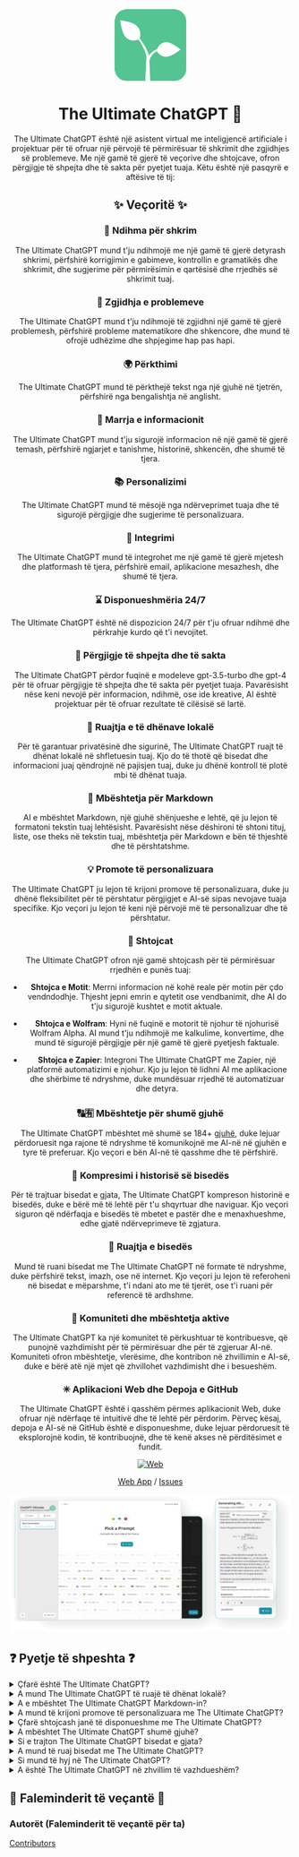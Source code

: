 <div align="center">
<img src="./../../docs/images/icon.png" alt="The Ultimate ChatGPT Ikona"/>

<h1 align="center">The Ultimate ChatGPT 🌟</h1>

The Ultimate ChatGPT është një asistent virtual me inteligjencë artificiale i projektuar për të ofruar një përvojë të përmirësuar të shkrimit dhe zgjidhjes së problemeve. Me një gamë të gjerë të veçorive dhe shtojcave, ofron përgjigje të shpejta dhe të sakta për pyetjet tuaja. Këtu është një pasqyrë e aftësive të tij:

## ✨ Veçoritë ✨

### 📝 Ndihma për shkrim
The Ultimate ChatGPT mund t'ju ndihmojë me një gamë të gjerë detyrash shkrimi, përfshirë korrigjimin e gabimeve, kontrollin e gramatikës dhe shkrimit, dhe sugjerime për përmirësimin e qartësisë dhe rrjedhës së shkrimit tuaj.

### 💭 Zgjidhja e problemeve
The Ultimate ChatGPT mund t'ju ndihmojë të zgjidhni një gamë të gjerë problemesh, përfshirë probleme matematikore dhe shkencore, dhe mund të ofrojë udhëzime dhe shpjegime hap pas hapi.

### 🌍 Përkthimi
The Ultimate ChatGPT mund të përkthejë tekst nga një gjuhë në tjetrën, përfshirë nga bengalishtja në anglisht.

### 📑 Marrja e informacionit
The Ultimate ChatGPT mund t'ju sigurojë informacion në një gamë të gjerë temash, përfshirë ngjarjet e tanishme, historinë, shkencën, dhe shumë të tjera.

### 📚 Personalizimi
The Ultimate ChatGPT mund të mësojë nga ndërveprimet tuaja dhe të sigurojë përgjigje dhe sugjerime të personalizuara.

### 📎 Integrimi
The Ultimate ChatGPT mund të integrohet me një gamë të gjerë mjetesh dhe platformash të tjera, përfshirë email, aplikacione mesazhesh, dhe shumë të tjera.

### ⌛ Disponueshmëria 24/7
The Ultimate ChatGPT është në dispozicion 24/7 për t'ju ofruar ndihmë dhe përkrahje kurdo që t'i nevojitet.

### 🚀 Përgjigje të shpejta dhe të sakta

The Ultimate ChatGPT përdor fuqinë e modeleve gpt-3.5-turbo dhe gpt-4 për të ofruar përgjigje të shpejta dhe të sakta për pyetjet tuaja. Pavarësisht nëse keni nevojë për informacion, ndihmë, ose ide kreative, AI është projektuar për të ofruar rezultate të cilësisë së lartë.

### 💾 Ruajtja e të dhënave lokalë

Për të garantuar privatësinë dhe sigurinë, The Ultimate ChatGPT ruajt të dhënat lokalë në shfletuesin tuaj. Kjo do të thotë që bisedat dhe informacioni juaj qëndrojnë në pajisjen tuaj, duke ju dhënë kontroll të plotë mbi të dhënat tuaja.

### 🔢 Mbështetja për Markdown

AI e mbështet Markdown, një gjuhë shënjueshe e lehtë, që ju lejon të formatoni tekstin tuaj lehtësisht. Pavarësisht nëse dëshironi të shtoni tituj, liste, ose theks në tekstin tuaj, mbështetja për Markdown e bën të thjeshtë dhe të përshtatshme.

### 💡 Promote të personalizuara

The Ultimate ChatGPT ju lejon të krijoni promove të personalizuara, duke ju dhënë fleksibilitet për të përshtatur përgjigjet e AI-së sipas nevojave tuaja specifike. Kjo veçori ju lejon të keni një përvojë më të personalizuar dhe të përshtatur.

### 🔆 Shtojcat

The Ultimate ChatGPT ofron një gamë shtojcash për të përmirësuar rrjedhën e punës tuaj:

- **Shtojca e Motit**: Merrni informacion në kohë reale për motin për çdo vendndodhje. Thjesht jepni emrin e qytetit ose vendbanimit, dhe AI do t'ju sigurojë kushtet e motit aktuale.

- **Shtojca e Wolfram**: Hyni në fuqinë e motorit të njohur të njohurisë Wolfram Alpha. AI mund t'ju ndihmojë me kalkulime, konvertime, dhe mund të sigurojë përgjigje për një gamë të gjerë pyetjesh faktuale.

- **Shtojca e Zapier**: Integroni The Ultimate ChatGPT me Zapier, një platformë automatizimi e njohur. Kjo ju lejon të lidhni AI me aplikacione dhe shërbime të ndryshme, duke mundësuar rrjedhë të automatizuar dhe detyra.

### 🔠🈶 Mbështetje për shumë gjuhë

The Ultimate ChatGPT mbështet më shumë se 184+ [gjuhë](./SUPPORTED_LANGUAGES.md), duke lejuar përdoruesit nga rajone të ndryshme të komunikojnë me AI-në në gjuhën e tyre të preferuar. Kjo veçori e bën AI-në të qasshme dhe të përfshirë.

### 💬 Kompresimi i historisë së bisedës

Për të trajtuar bisedat e gjata, The Ultimate ChatGPT kompreson historinë e bisedës, duke e bërë më të lehtë për t'u shqyrtuar dhe naviguar. Kjo veçori siguron që ndërfaqja e bisedës të mbetet e pastër dhe e menaxhueshme, edhe gjatë ndërveprimeve të zgjatura.

### 📂 Ruajtja e bisedës

Mund të ruani bisedat me The Ultimate ChatGPT në formate të ndryshme, duke përfshirë tekst, imazh, ose në internet. Kjo veçori ju lejon të referoheni në bisedat e mëparshme, t'i ndani ato me të tjerët, ose t'i ruani për referencë të ardhshme.

### 🔑 Komuniteti dhe mbështetja aktive

The Ultimate ChatGPT ka një komunitet të përkushtuar të kontribuesve, që punojnë vazhdimisht për të përmirësuar dhe për të zgjeruar AI-në. Komuniteti ofron mbështetje, vlerësime, dhe kontribon në zhvillimin e AI-së, duke e bërë atë një mjet që zhvillohet vazhdimisht dhe i besueshëm.

### ✳ Aplikacioni Web dhe Depoja e GitHub

The Ultimate ChatGPT është i qasshëm përmes aplikacionit Web, duke ofruar një ndërfaqe të intuitivë dhe të lehtë për përdorim. Përveç kësaj, depoja e AI-së në GitHub është e disponueshme, duke lejuar përdoruesit të eksplorojnë kodin, të kontribuojnë, dhe të kenë akses në përditësimet e fundit.

[![Web][Web-image]][web-url]

[Web App](https://chatgpt.kiask.xyz/) / [Issues](https://github.com/ki-ask/The-Ultimate-ChatGPT/issues)

[web-url]: https://chatgpt.kiask.xyz
   
[download-url]: https://github.com/ki-ask/The-Ultimate-ChatGPT/releases

[Web-image]: https://img.shields.io/badge/Web-PWA-orange?logo=microsoftedge

![cover](./docs/images/cover.png)

</div>

## ❓ Pyetje të shpeshta ❓

<details>
<summary>Çfarë është The Ultimate ChatGPT?</summary>
The Ultimate ChatGPT është një asistent virtual me inteligjencë artificiale që ofron përgjigje të shpejta dhe të sakta për pyetjet tuaja dhe ofron veçori dhe shtojca të ndryshme për të përmirësuar shkrimin dhe zgjidhjen e problemeve.
</details>

<details>
<summary>A mund The Ultimate ChatGPT të ruajë të dhënat lokalë?</summary>
Po, The Ultimate ChatGPT mund të ruajë të dhënat lokalë në shfletuesin tuaj, duke garantuar privatësi dhe siguri.
</details>

<details>
<summary>A e mbështet The Ultimate ChatGPT Markdown-in?</summary>
Po, The Ultimate ChatGPT mbështet Markdown-in, duke ju lejuar të formatoni tekstin tuaj dhe të krijoni përmbajtje të pasur.
</details>

<details>
<summary>A mund të krijoni promove të personalizuara me The Ultimate ChatGPT?</summary>
Po, mund të krijoni promove të personalizuara dhe të përshtatni ndërveprimet tuaja me The Ultimate ChatGPT.
</details>

<details>
<summary>Çfarë shtojcash janë të disponueshme me The Ultimate ChatGPT?</summary>
The Ultimate ChatGPT ofron shtojca si Shtojca e Motit, Shtojca e Wolfram, dhe Shtojca e Zapier për të lehtësuar punën tuaj dhe për të ofruar funksionalitete shtesë.
</details>

<details>
<summary>A mbështet The Ultimate ChatGPT shumë gjuhë?</summary>
Po, The Ultimate ChatGPT ka promove të përcaktuara për shumë gjuhë, duke ju lejuar të komunikoni në gjuhën tuaj të preferuar.
</details>

<details>
<summary>Si e trajton The Ultimate ChatGPT bisedat e gjata?</summary>
The Ultimate ChatGPT kompreson historinë e bisedës për të trajtuar bisedat e gjata në mënyrë efikase dhe për të siguruar një përvojë të përsosur.
</details>

<details>
<summary>A mund të ruaj bisedat me The Ultimate ChatGPT?</summary>
Po, mund të ruani bisedat në tekst, imazh, ose në internet duke përdorur funksionin KiAsk Share.
</details>

<details>
<summary>Si mund të hyj në The Ultimate ChatGPT?</summary>
The Ultimate ChatGPT është i qasshëm si një aplikacion web, dhe mund të hyjë në repozitorinë e GitHub për mbështetje dhe veçori të tjera.
</details>

<details>
<summary>A është The Ultimate ChatGPT në zhvillim të vazhdueshëm?</summary>
Po, The Ultimate ChatGPT është në zhvillim të vazhdueshëm me përditësime dhe përmirësime, dhe ka një komunitet të përkushtuar të kontribuesve.
</details>

## 🎉 Faleminderit të veçantë 🎉

### Autorët (Faleminderit të veçantë për ta)

[Contributors](https://github.com/Yidadaa/ChatGPT-Next-Web/graphs/contributors)
